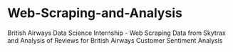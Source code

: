 # Web-Scraping-and-Analysis
British Airways Data Science Internship - Web Scraping Data from Skytrax and Analysis of Reviews for British Airways Customer Sentiment Analysis
